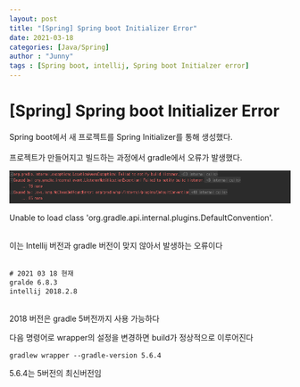 ```yaml
---
layout: post
title: "[Spring] Spring boot Initializer Error"
date: 2021-03-18
categories: [Java/Spring]
author : "Junny"
tags : [Spring boot, intellij, Spring boot Initialzer error]
---
```

# [Spring] Spring boot Initializer Error


Spring boot에서 새 프로젝트를 Spring Initializer를 통해 생성했다.<br>
<br>
프로젝트가 만들어지고 빌드하는 과정에서 gradle에서 오류가 발생했다.<br>

![spring boot error](/assets/image/java/spring/spring_error_01.png)

Unable to load class 'org.gradle.api.internal.plugins.DefaultConvention'.<br>
<br>

이는 Intellij 버전과 gradle 버전이 맞지 않아서 발생하는 오류이다<br>
<br>

```
# 2021 03 18 현재
gralde 6.8.3
intellij 2018.2.8
```
<br>
2018 버전은 gradle 5버전까지 사용 가능하다<br>

다음 명령어로 wrapper의 설정을 변경하면 build가 정상적으로 이루어진다

```
gradlew wrapper --gradle-version 5.6.4
```

5.6.4는 5버전의 최신버전임

